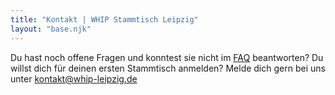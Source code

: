 ```yaml
---
title: "Kontakt | WHIP Stammtisch Leipzig"
layout: "base.njk"
---
```


Du hast noch offene Fragen und konntest sie nicht im [FAQ](/faq) beantworten? Du willst dich für deinen ersten Stammtisch anmelden?
Melde dich gern bei uns unter [kontakt@whip-leipzig.de](mailto:kontakt@whip-leipzig.de)
